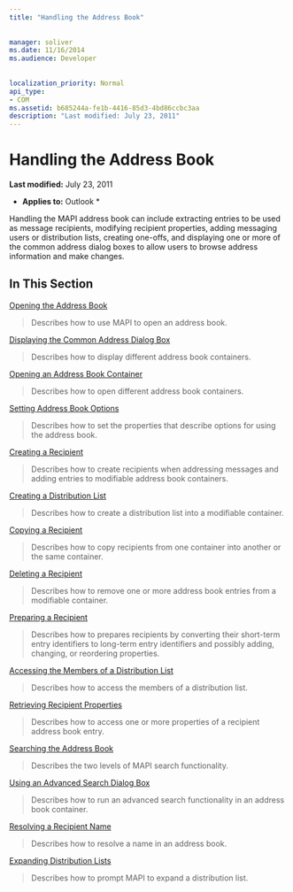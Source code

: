 ```yaml
---
title: "Handling the Address Book"
 
 
manager: soliver
ms.date: 11/16/2014
ms.audience: Developer
 
 
localization_priority: Normal
api_type:
- COM
ms.assetid: b685244a-fe1b-4416-85d3-4bd86ccbc3aa
description: "Last modified: July 23, 2011"
---
```


# Handling the Address Book

 **Last modified:** July 23, 2011 
  
 * **Applies to:** Outlook * 
  
Handling the MAPI address book can include extracting entries to be used as message recipients, modifying recipient properties, adding messaging users or distribution lists, creating one-offs, and displaying one or more of the common address dialog boxes to allow users to browse address information and make changes.
  
## In This Section

[Opening the Address Book](opening-the-address-book.md)
  
> Describes how to use MAPI to open an address book.
    
[Displaying the Common Address Dialog Box](displaying-the-common-address-dialog-box.md)
  
> Describes how to display different address book containers.
    
[Opening an Address Book Container](opening-an-address-book-container.md)
  
> Describes how to open different address book containers.
    
[Setting Address Book Options](setting-address-book-options.md)
  
> Describes how to set the properties that describe options for using the address book.
    
[Creating a Recipient](creating-a-recipient.md)
  
> Describes how to create recipients when addressing messages and adding entries to modifiable address book containers.
    
[Creating a Distribution List](creating-a-distribution-list.md)
  
> Describes how to create a distribution list into a modifiable container.
    
[Copying a Recipient](copying-a-recipient.md)
  
> Describes how to copy recipients from one container into another or the same container.
    
[Deleting a Recipient](deleting-a-recipient.md)
  
> Describes how to remove one or more address book entries from a modifiable container.
    
[Preparing a Recipient](preparing-a-recipient.md)
  
> Describes how to prepares recipients by converting their short-term entry identifiers to long-term entry identifiers and possibly adding, changing, or reordering properties.
    
[Accessing the Members of a Distribution List](accessing-the-members-of-a-distribution-list.md)
  
> Describes how to access the members of a distribution list.
    
[Retrieving Recipient Properties](retrieving-recipient-properties.md)
  
> Describes how to access one or more properties of a recipient address book entry.
    
[Searching the Address Book](searching-the-address-book.md)
  
> Describes the two levels of MAPI search functionality. 
    
[Using an Advanced Search Dialog Box](using-an-advanced-search-dialog-box.md)
  
> Describes how to run an advanced search functionality in an address book container.
    
[Resolving a Recipient Name](resolving-a-recipient-name.md)
  
> Describes how to resolve a name in an address book.
    
[Expanding Distribution Lists](expanding-distribution-lists.md)
  
> Describes how to prompt MAPI to expand a distribution list.
    


